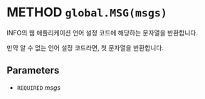 # METHOD `global.MSG(msgs)`
INFO의 웹 애플리케이션 언어 설정 코드에 해당하는 문자열을 반환합니다.

만약 알 수 없는 언어 설정 코드라면, 첫 문자열을 반환합니다.

## Parameters
* `REQUIRED` *msgs*
